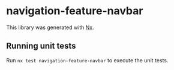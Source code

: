 # navigation-feature-navbar

This library was generated with [Nx](https://nx.dev).

## Running unit tests

Run `nx test navigation-feature-navbar` to execute the unit tests.
